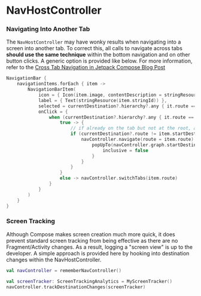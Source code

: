 # NavHostController

### Navigating Into Another Tab
The `NavHostController` may have wonky results when navigating into a screen into another tab. To correct this, all calls to navigate across tabs **should use the same technique** within the bottom navigation and on other button clicks. A generic option is provided like below. For more information, refer to the [Cross Tab Navigation in Jetpack Compose Blog Post](`https://michiganlabs.com/news/cross-tab-navigation-in-jetpack-compose)

```kotlin
NavigationBar {
    navigationItems.forEach { item ->
        NavigationBarItem(
            icon = { Icon(item.image, contentDescription = stringResource(item.stringId)) },
            label = { Text(stringResource(item.stringId)) },
            selected = currentDestination?.hierarchy?.any { it.route == item.route } == true,
            onClick = {
                when (currentDestination?.hierarchy?.any { it.route == item.route } == true) {
                    true -> {
                        // if already on the tab but not at the root, and tap on the tab, pop up to root
                        if (currentDestination?.route != item.startDestinationRoute) {
                            navController.navigate(route = item.route) {
                                popUpTo(navController.graph.startDestinationId) {
                                    inclusive = false
                                }
                            }
                        }
                    }
                    else -> navController.switchTabs(item.route)
                }
            }
        )
    }
}
```

### Screen Tracking
Although Compose makes screen creation much more quick, it does prevent standard screen tracking from being effective as there are no Fragment/Activity changes. As a result, logging a "screen view" is up to the developer. A simple approach is provided here by hooking into destination changes within the NavHostController.

```kotlin
val navController = rememberNavController()

val screenTracker: ScreenTrackingAnalytics = MyScreenTracker()
navController.trackDestinationChanges(screenTracker)
```

